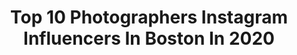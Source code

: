 ---
title: Top 10 Photographers Instagram Influencers In Boston In 2020
description: >-
  Find top photographers Instagram influencers in Boston in 2020. Most popular hashtags: #boston #nature #sunset #theprettycities.
platform: Instagram
profiles:
  - username: "lady.e.photography"
    fullname: >-
      LADY E PHOTOGRAPHY
    location: "United States"
    followers: 18962
    engagement: 164
    commentsToLikes: 0.066705
    id: ck0w6c0727uyj0i19umid4uep
    verified: false
    hashtags: ""
  - username: "alexireibman"
    fullname: >-
      Алексей
    location: "United States"
    followers: 12403
    engagement: 2787
    commentsToLikes: 0.000000
    id: ck6tvmqmln3bk0j71rf30bd78
    verified: false
    hashtags: "#annaniemancouture, #thevoice, #whoisalarie"
  - username: "smcc_photography"
    fullname: >-
      Shannon
    location: "United States"
    followers: 6743
    engagement: 1463
    commentsToLikes: 0.068737
    id: ck134y3b1yr2q0i19n1v1wln3
    verified: false
    hashtags: "#heatercentral, #waterfall, #waves, #exploremore"
  - username: "chrishajjar_"
    fullname: >-
      Chris Hajjar
    location: "United States"
    followers: 16671
    engagement: 165
    commentsToLikes: 0.012188
    id: ck134dtuovyi80i194h5ug16f
    verified: false
    hashtags: "#kirill2020"
  - username: "sdamiani"
    fullname: >-
      Sveta 🌿 travel + lifestyle
    location: "United States"
    followers: 93277
    engagement: 268
    commentsToLikes: 0.030994
    id: ck0ucguuugr200i19u7r0o8pr
    verified: false
    hashtags: "#momentslikethese, #urbanjunglebloggers, #homedecor, #caffeinecouture"
  - username: "supercars__boston"
    fullname: >-
      Ward Doornbos
    location: "United States"
    followers: 11303
    engagement: 712
    commentsToLikes: 0.049617
    id: ck5pvwul0k0mz0i11taa8guiv
    verified: false
    hashtags: ""
  - username: "fuscoa23"
    fullname: >-
      Anthony Fusco
    location: "United States"
    followers: 2189
    engagement: 1894
    commentsToLikes: 0.079028
    id: ck5cd3fu5igtf0i117dpykcy2
    verified: false
    hashtags: "#drag, #kweensofboston, #secretqueen, #virgindrag"
  - username: "ajaiwithaneye"
    fullname: >-
      Ajai
    location: "United States"
    followers: 2716
    engagement: 1757
    commentsToLikes: 0.114240
    id: ck6toq8oqfhjc0j71rcnghw09
    verified: false
    hashtags: "#corona, #covid, #covid19, #bostondotcom"
  - username: "global.viewpoint"
    fullname: >-
      Jon Miksis
    location: "United States"
    followers: 38272
    engagement: 480
    commentsToLikes: 0.048852
    id: ck134e3qfvzwx0i191p33epod
    verified: false
    hashtags: "#cambridge, #argentina, #colombia, #fyp"
  - username: "robcollinsphoto"
    fullname: >-
      Rob Collins
    location: "United States"
    followers: 6314
    engagement: 438
    commentsToLikes: 0.018579
    id: ck5cbgdiufdk50i11ls8s6pn2
    verified: false
    hashtags: "#raneyberes"
---